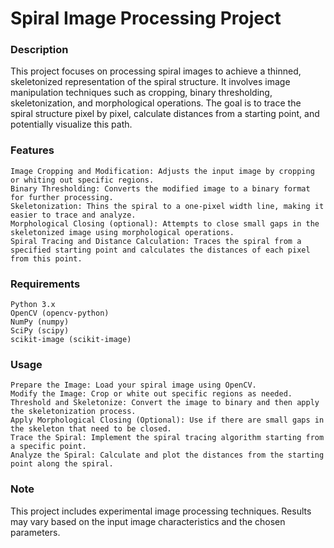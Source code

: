 # Spiral Image Processing Project
### Description

This project focuses on processing spiral images to achieve a thinned, skeletonized representation of the spiral structure. It involves image manipulation techniques such as cropping, binary thresholding, skeletonization, and morphological operations. The goal is to trace the spiral structure pixel by pixel, calculate distances from a starting point, and potentially visualize this path.

### Features

    Image Cropping and Modification: Adjusts the input image by cropping or whiting out specific regions.
    Binary Thresholding: Converts the modified image to a binary format for further processing.
    Skeletonization: Thins the spiral to a one-pixel width line, making it easier to trace and analyze.
    Morphological Closing (optional): Attempts to close small gaps in the skeletonized image using morphological operations.
    Spiral Tracing and Distance Calculation: Traces the spiral from a specified starting point and calculates the distances of each pixel from this point.

### Requirements

    Python 3.x
    OpenCV (opencv-python)
    NumPy (numpy)
    SciPy (scipy)
    scikit-image (scikit-image)

### Usage

    Prepare the Image: Load your spiral image using OpenCV.
    Modify the Image: Crop or white out specific regions as needed.
    Threshold and Skeletonize: Convert the image to binary and then apply the skeletonization process.
    Apply Morphological Closing (Optional): Use if there are small gaps in the skeleton that need to be closed.
    Trace the Spiral: Implement the spiral tracing algorithm starting from a specific point.
    Analyze the Spiral: Calculate and plot the distances from the starting point along the spiral.


### Note

This project includes experimental image processing techniques. Results may vary based on the input image characteristics and the chosen parameters.
